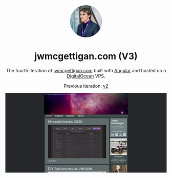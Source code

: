 <div align="center">
  <img alt="Logo" src="https://raw.githubusercontent.com/jwmcgettigan/personal-site-v3/main/src/assets/logo.png" width="100" />
</div>

<h1 align="center">
  jwmcgettigan.com (V3)
</h1>

<p align="center">
  The fourth iteration of <a href="https://jwmcgettigan.com" target="_blank">jwmcgettigan.com</a> built with <a href="https://angular.io/" target="_blank">Angular</a> and hosted on a <a href="https://www.digitalocean.com/" target="_blank">DigitalOcean</a> VPS.
</p>

<p align="center">
  Previous iteration:
  <a href="https://github.com/jwmcgettigan/personal-site-v2" target="_blank">v2</a>
</p>

![demo](https://raw.githubusercontent.com/jwmcgettigan/personal-site-v3/main/src/assets/demo.png)